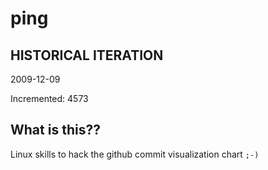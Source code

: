 # ping

## HISTORICAL ITERATION
2009-12-09

Incremented: 4573

## What is this?? 
Linux skills to hack the github commit visualization chart `;-)`
